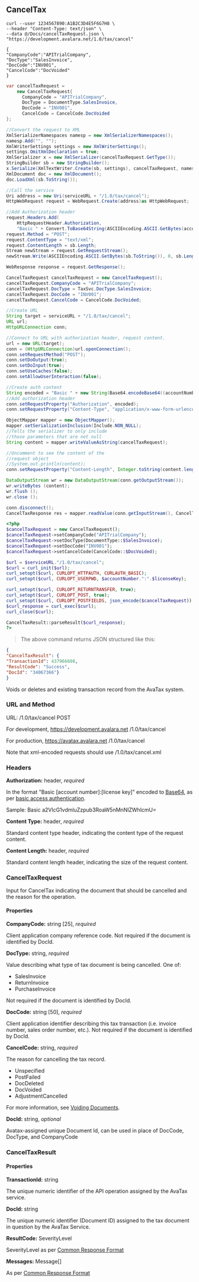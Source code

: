 ## CancelTax

```shell
curl --user 1234567890:A1B2C3D4E5F6G7H8 \
--header "Content-Type: text/json" \
--data @/Docs/cancelTaxRequest.json \
"https://development.avalara.net/1.0/tax/cancel"

{
"CompanyCode":"APITrialCompany",
"DocType":"SalesInvoice",
"DocCode":"INV001",
"CancelCode":"DocVoided"
}
```

```csharp
var cancelTaxRequest = 
	new CancelTaxRequest{
	  CompanyCode = "APITrialCompany",
	  DocType = DocumentType.SalesInvoice,
	  DocCode = "INV001",
	  CancelCode = CancelCode.DocVoided
};

//Convert the request to XML
XmlSerializerNamespaces namesp = new XmlSerializerNamespaces();
namesp.Add("", ""); 
XmlWriterSettings settings = new XmlWriterSettings();
settings.OmitXmlDeclaration = true;
XmlSerializer x = new XmlSerializer(cancelTaxRequest.GetType());
StringBuilder sb = new StringBuilder();
x.Serialize(XmlTextWriter.Create(sb, settings), cancelTaxRequest, namesp);
XmlDocument doc = new XmlDocument();
doc.LoadXml(sb.ToString());

//Call the service
Uri address = new Uri(serviceURL + "/1.0/tax/cancel");
HttpWebRequest request = WebRequest.Create(address)as HttpWebRequest;

//Add Authorization header
request.Headers.Add(
	HttpRequestHeader.Authorization, 
	"Basic " + Convert.ToBase64String(ASCIIEncoding.ASCII.GetBytes(accountNumber + ":" + licenseKey)));
request.Method = "POST";
request.ContentType = "text/xml";
request.ContentLength = sb.Length;
Stream newStream = request.GetRequestStream();
newStream.Write(ASCIIEncoding.ASCII.GetBytes(sb.ToString()), 0, sb.Length);

WebResponse response = request.GetResponse();
```

```java
CancelTaxRequest cancelTaxRequest = new CancelTaxRequest();
cancelTaxRequest.CompanyCode = "APITrialCompany";
cancelTaxRequest.DocType = TaxSvc.DocType.SalesInvoice;
cancelTaxRequest.DocCode = "INV001";
cancelTaxRequest.CancelCode = CancelCode.DocVoided;

//Create URL
String target = serviceURL + "/1.0/tax/cancel";
URL url;
HttpURLConnection conn;

//Connect to URL with authorization header, request content.
url = new URL(target);
conn = (HttpURLConnection)url.openConnection();
conn.setRequestMethod("POST");
conn.setDoOutput(true);
conn.setDoInput(true);
conn.setUseCaches(false);
conn.setAllowUserInteraction(false);

//Create auth content
String encoded = "Basic " + new String(Base64.encodeBase64((accountNumber + ":" + licenseKey).getBytes()));
//Add authorization header
conn.setRequestProperty("Authorization", encoded);
conn.setRequestProperty("Content-Type", "application/x-www-form-urlencoded");

ObjectMapper mapper = new ObjectMapper();
mapper.setSerializationInclusion(Include.NON_NULL);
//Tells the serializer to only include
//those parameters that are not null
String content = mapper.writeValueAsString(cancelTaxRequest);

//Uncomment to see the content of the
//request object
//System.out.println(content);
conn.setRequestProperty("Content-Length", Integer.toString(content.length()));

DataOutputStream wr = new DataOutputStream(conn.getOutputStream());
wr.writeBytes (content);
wr.flush ();
wr.close ();

conn.disconnect();
CancelTaxResponse res = mapper.readValue(conn.getInputStream(), CancelTaxResponse.class);
```

```php
<?php
$cancelTaxRequest = new CancelTaxRequest();
$cancelTaxRequest->setCompanyCode("APITrialCompany");
$cancelTaxRequest->setDocType(DocumentType::$SalesInvoice);		
$cancelTaxRequest->setDocCode("INV001");		
$cancelTaxRequest->setCancelCode(CancelCode::$DocVoided);

$url = $serviceURL."/1.0/tax/cancel";
$curl = curl_init($url);
curl_setopt($curl, CURLOPT_HTTPAUTH, CURLAUTH_BASIC);
curl_setopt($curl, CURLOPT_USERPWD, $accountNumber.":".$licenseKey);

curl_setopt($curl, CURLOPT_RETURNTRANSFER, true);
curl_setopt($curl, CURLOPT_POST, true);
curl_setopt($curl, CURLOPT_POSTFIELDS, json_encode($cancelTaxRequest)); 
$curl_response = curl_exec($curl);
curl_close($curl);

CancelTaxResult::parseResult($curl_response);
?>
```

> The above command returns JSON structured like this:

```json
{
"CancelTaxResult": {
"TransactionId": 437966608,
"ResultCode": "Success",
"DocId": "34067366"}
}
```

Voids or deletes and existing transaction record from the AvaTax system.

### URL and Method

URL: /1.0/tax/cancel POST

For development, 
	https://development.avalara.net
	/1.0/tax/cancel
    
For production, 
	https://avatax.avalara.net
	/1.0/tax/cancel
    
Note that xml-encoded requests should use /1.0/tax/cancel.xml

### Headers

**Authorization:** header, *required*

In the format "Basic [account number]:[license key]" encoded to <a href="http://en.wikipedia.org/wiki/Base64">Base64</a>, as per <a href="http://en.wikipedia.org/wiki/Basic_access_authentication">basic access authentication</a>.

Sample: Basic a2VlcG1vdmluZzpub3RoaW5nMnNlZWhlcmU=

**Content Type:** header, *required*

Standard content type header, indicating the content type of the request content.

**Content Length:** header, *required*

Standard content length header, indicating the size of the request content.

### CancelTaxRequest

Input for CancelTax indicating the document that should be cancelled and the reason for the operation.

#### Properties

**CompanyCode:** string [25], *required*

Client application company reference code.  Not required if the document is identified by DocId.

**DocType:** string, *required*

Value describing what type of tax document is being cancelled. One of:

* SalesInvoice
* ReturnInvoice
* PurchaseInvoice

Not required if the document is identified by DocId.

**DocCode:** string [50], *required*

Client application identifier describing this tax transaction (i.e. invoice number, sales order number, etc.).  Not required if the document is identified by DocId.

**CancelCode:** string, *required*

The reason for cancelling the tax record. 

* Unspecified
* PostFailed
* DocDeleted
* DocVoided
* AdjustmentCancelled

For more information, see <a href="/api-docs/designing-your-integration/canceltax" target="_blank">Voiding Documents</a>.

**DocId:** string, *optional*

Avatax-assigned unique Document Id, can be used in place of DocCode, DocType, and CompanyCode

### CancelTaxResult

#### Properties

**TransactionId:** string

The unique numeric identifier of the API operation assigned by the AvaTax service.

**DocId:** string

The unique numeric identifier (Document ID) assigned to the tax document in question by the AvaTax Service.

**ResultCode:** SeverityLevel

SeverityLevel as per <a title="Common Response Format" href="/api-docs/soap/shared-formats-and-methods#CommonResponseFormat">Common Response Format</a>

**Messages:** Message[]

As per <a title="Common Response Format" href="/api-docs/soap/shared-formats-and-methods#CommonResponseFormat">Common Response Format</a>
